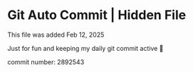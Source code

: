 # Git Auto Commit | Hidden File

This file was added Feb 12, 2025

Just for fun and keeping my daily git commit active 🤪

commit number: 2892543
